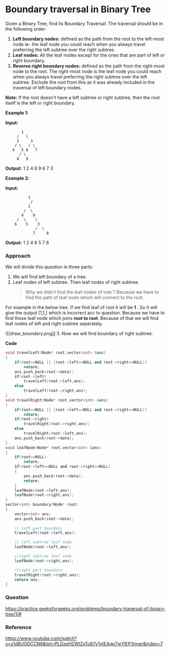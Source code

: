 # Boundary traversal in Binary Tree

Given a Binary Tree, find its Boundary Traversal. The traversal should be in the following order: 

1.  **Left boundary nodes:** defined as the path from the root to the left-most node ie- the leaf node you could reach when you always travel preferring the left subtree over the right subtree. 
2.  **Leaf nodes:** All the leaf nodes except for the ones that are part of left or right boundary.
3.  **Reverse right boundary nodes:** defined as the path from the right-most node to the root. The right-most node is the leaf node you could reach when you always travel preferring the right subtree over the left subtree. Exclude the root from this as it was already included in the traversal of left boundary nodes.

**Note:** If the root doesn't have a left subtree or right subtree, then the root itself is the left or right boundary.


**Example 1:**

**Input:** 
```
	   1 
	 /   \
     2     3 
	/ \   / \ 
   4   5 6   7
      / \
     8   9 
 ```
 
 **Output:** 1 2 4 8 9 6 7 3
 
 **Example 2:**

**Input:**
 ```
 		   1
           / 
          2
        /  \
       4    9
     /  \    \
    6    5    3
             /  \
            7     8  
```

**Output:** 1 2 4 6 5 7 8

### Approach

We will divide this question in three parts:
1. We will find left boundary of a tree.
2. Leaf nodes of left subtree. Then leaf nodes of right subtree.
	> Why we didn't find the leaf nodes of tree ?
	> Because we have to find the path of leaf node which will connect to the root.
	
For example in the below tree. If we find leaf of root it will be **1** . So it will give the output [1,1,] which is incorrect acc to question. Because we have to find those leaf node which joins **root to root**.  Because of that we will find leaf nodes of left and right subtree seperately.

![[draw_boundary.png]]
3. Now we will find boundary of right subtree.

**Code**

```C++
void travelLeft(Node* root,vector<int> &ans)
{
    if(root==NULL || (root->left==NULL and root->right==NULL))
        return;
    ans.push_back(root->data);
    if(root->left)
        travelLeft(root->left,ans);
    else
        travelLeft(root->right,ans);
}
void travelRight(Node* root,vector<int> &ans)
{
    if(root==NULL || (root->left==NULL and root->right==NULL))
        return;
    if(root->right)
        travelRight(root->right,ans);
    else
        travelRight(root->left,ans);
    ans.push_back(root->data);
}
void leafNode(Node* root,vector<int> &ans)
{
    if(root==NULL)
        return;
    if(root->left==NULL and root->right==NULL)
    {
        ans.push_back(root->data);
        return;
    }
    leafNode(root->left,ans);
    leafNode(root->right,ans);
}
vector<int> boundary(Node* root)
{
    vector<int> ans;
    ans.push_back(root->data);
    
    // left part boundary
    travelLeft(root->left,ans);

    // left subtree leaf node
    leafNode(root->left,ans);

    //right subtree leaf node
    leafNode(root->right,ans);

    //right part boundary
    travelRight(root->right,ans);
    return ans; 
}
```

### Question

https://practice.geeksforgeeks.org/problems/boundary-traversal-of-binary-tree/1/#


### Reference
https://www.youtube.com/watch?v=s1d8UGDCCN8&list=PLDzeHZWIZsTo87y1ytEAqp7wYlEP3nner&index=7